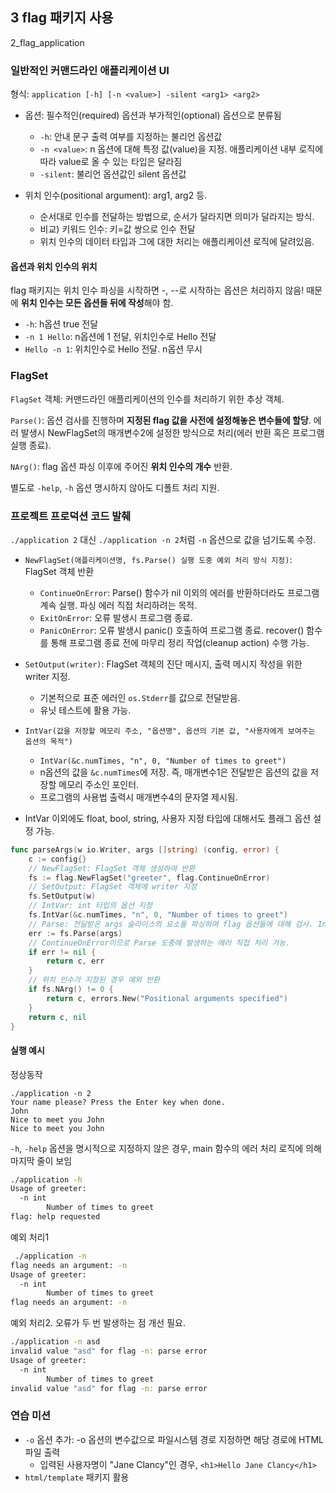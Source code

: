 ## 3 flag 패키지 사용

2_flag_application

### 일반적인 커맨드라인 애플리케이션 UI

형식: `application [-h] [-n <value>] -silent <arg1> <arg2>`

- 옵션: 필수적인(required) 옵션과 부가적인(optional) 옵션으로 분류됨

  - `-h`: 안내 문구 출력 여부를 지정하는 불리언 옵션값
  - `-n <value>`: n 옵션에 대해 특정 값(value)을 지정. 애플리케이션 내부 로직에 따라 value로 올 수 있는 타입은 달라짐
  - `-silent`: 불리언 옵션값인 silent 옵션값

- 위치 인수(positional argument): arg1, arg2 등.
  - 순서대로 인수를 전달하는 방법으로, 순서가 달라지면 의미가 달라지는 방식.
  - 비교) 키워드 인수: 키=값 쌍으로 인수 전달
  - 위치 인수의 데이터 타입과 그에 대한 처리는 애플리케이션 로직에 달려있음.

#### 옵션과 위치 인수의 위치

flag 패키지는 위치 인수 파싱을 시작하면 -, --로 시작하는 옵션은 처리하지 않음! 때문에 **위치 인수는 모든 옵션들 뒤에 작성**해야 함.

- `-h`: h옵션 true 전달
- `-n 1 Hello`: n옵션에 1 전달, 위치인수로 Hello 전달
- `Hello -n 1`: 위치인수로 Hello 전달. n옵션 무시

### FlagSet

`FlagSet` 객체: 커맨드라인 애플리케이션의 인수를 처리하기 위한 추상 객체.

`Parse()`: 옵션 검사를 진행하며 **지정된 flag 값을 사전에 설정해놓은 변수들에 할당**. 에러 발생시 NewFlagSet의 매개변수2에 설정한 방식으로 처리(에러 반환 혹은 프로그램 실행 종료).

`NArg()`: flag 옵션 파싱 이후에 주어진 **위치 인수의 개수** 반환.

별도로 `-help`, `-h` 옵션 명시하지 않아도 디폴트 처리 지원.

### 프로젝트 프로덕션 코드 발췌

`./application 2` 대신 `./application -n 2`처럼 `-n` 옵션으로 값을 넘기도록 수정.

- `NewFlagSet(애플리케이션명, fs.Parse() 실행 도중 예외 처리 방식 지정)`: FlagSet 객체 반환

  - `ContinueOnError`: Parse() 함수가 nil 이외의 에러를 반환하더라도 프로그램 계속 실행. 파싱 에러 직접 처리하려는 목적.
  - `ExitOnError`: 오류 발생시 프로그램 종료.
  - `PanicOnError`: 오류 발생시 panic() 호출하여 프로그램 종료. recover() 함수를 통해 프로그램 종료 전에 마무리 정리 작업(cleanup action) 수행 가능.

- `SetOutput(writer)`: FlagSet 객체의 진단 메시지, 출력 메시지 작성을 위한 writer 지정.

  - 기본적으로 표준 에러인 `os.Stderr`를 값으로 전달받음.
  - 유닛 테스트에 활용 가능.

- `IntVar(값을 저장할 메모리 주소, "옵션명", 옵션의 기본 값, "사용자에게 보여주는 옵션의 목적")`

  - `IntVar(&c.numTimes, "n", 0, "Number of times to greet")`
  - n옵션의 값을 `&c.numTimes`에 저장. 즉, 매개변수1은 전달받은 옵션의 값을 저장할 메모리 주소인 포인터.
  - 프로그램의 사용법 출력시 매개변수4의 문자열 제시됨.

- IntVar 이외에도 float, bool, string, 사용자 지정 타입에 대해서도 플래그 옵션 설정 가능.

```go
func parseArgs(w io.Writer, args []string) (config, error) {
	c := config{}
	// NewFlagSet: FlagSet 객체 생성하여 반환
	fs := flag.NewFlagSet("greeter", flag.ContinueOnError)
	// SetOutput: FlagSet 객체에 writer 지정
	fs.SetOutput(w)
	// IntVar: int 타입의 옵션 지정
	fs.IntVar(&c.numTimes, "n", 0, "Number of times to greet")
	// Parse: 전달받은 args 슬라이스의 요소들 파싱하며 flag 옵션들에 대해 검사. IntVar에 의해 n 옵션은 발견시 *c.numTimes에 값 저장
	err := fs.Parse(args)
	// ContinueOnError이므로 Parse 도중에 발생하는 에러 직접 처리 가능.
	if err != nil {
		return c, err
	}
	// 위치 인수가 지정된 경우 예외 반환
	if fs.NArg() != 0 {
		return c, errors.New("Positional arguments specified")
	}
	return c, nil
}
```

#### 실행 예시

정상동작

```
./application -n 2
Your name please? Press the Enter key when done.
John
Nice to meet you John
Nice to meet you John
```

`-h`, `-help` 옵션을 명시적으로 지정하지 않은 경우, main 함수의 에러 처리 로직에 의해 마지막 줄이 보임

```bash
./application -h
Usage of greeter:
  -n int
        Number of times to greet
flag: help requested
```

예외 처리1

```bash
 ./application -n
flag needs an argument: -n
Usage of greeter:
  -n int
        Number of times to greet
flag needs an argument: -n
```

예외 처리2. 오류가 두 번 발생하는 점 개선 필요.

```bash
./application -n asd
invalid value "asd" for flag -n: parse error
Usage of greeter:
  -n int
        Number of times to greet
invalid value "asd" for flag -n: parse error
```

### 연습 미션

- `-o` 옵션 추가: -o 옵션의 변수값으로 파일시스템 경로 지정하면 해당 경로에 HTML 파일 출력
  - 입력된 사용자명이 "Jane Clancy"인 경우, `<h1>Hello Jane Clancy</h1>`
- `html/template` 패키지 활용
